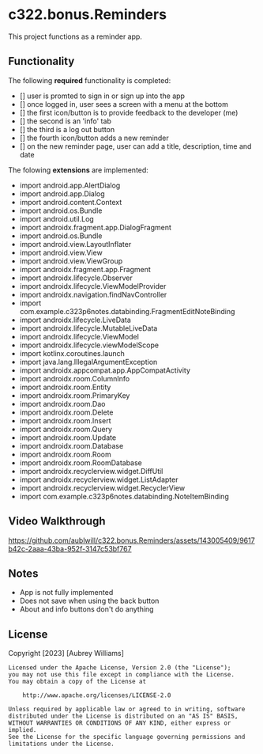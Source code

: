 # c322.bonus.Reminders
This project functions as a reminder app.

## Functionality 
The following **required** functionality is completed:
* [] user is promted to sign in or sign up into the app
* [] once logged in, user sees a screen with a menu at the bottom
* [] the first icon/button is to provide feedback to the developer (me)
* [] the second is an 'info' tab
* [] the third is a log out button
* [] the fourth icon/button adds a new reminder
* [] on the new reminder page, user can add a title, description, time and date

The folowing **extensions** are implemented:

* import android.app.AlertDialog
* import android.app.Dialog
* import android.content.Context
* import android.os.Bundle
* import android.util.Log
* import androidx.fragment.app.DialogFragment
* import android.os.Bundle
* import android.view.LayoutInflater
* import android.view.View
* import android.view.ViewGroup
* import androidx.fragment.app.Fragment
* import androidx.lifecycle.Observer
* import androidx.lifecycle.ViewModelProvider
* import androidx.navigation.findNavController
* import com.example.c323p6notes.databinding.FragmentEditNoteBinding
* import androidx.lifecycle.LiveData
* import androidx.lifecycle.MutableLiveData
* import androidx.lifecycle.ViewModel
* import androidx.lifecycle.viewModelScope
* import kotlinx.coroutines.launch
* import java.lang.IllegalArgumentException
* import androidx.appcompat.app.AppCompatActivity
* import androidx.room.ColumnInfo
* import androidx.room.Entity
* import androidx.room.PrimaryKey
* import androidx.room.Dao
* import androidx.room.Delete
* import androidx.room.Insert
* import androidx.room.Query
* import androidx.room.Update
* import androidx.room.Database
* import androidx.room.Room
* import androidx.room.RoomDatabase
* import androidx.recyclerview.widget.DiffUtil
* import androidx.recyclerview.widget.ListAdapter
* import androidx.recyclerview.widget.RecyclerView
* import com.example.c323p6notes.databinding.NoteItemBinding
  
## Video Walkthrough 






https://github.com/aublwill/c322.bonus.Reminders/assets/143005409/9617b42c-2aaa-43ba-952f-3147c53bf767








## Notes
* App is not fully implemented
*   Does not save when using the back button
*   About and info buttons don't do anything

## License
Copyright [2023] [Aubrey Williams]

    Licensed under the Apache License, Version 2.0 (the "License");
    you may not use this file except in compliance with the License.
    You may obtain a copy of the License at

        http://www.apache.org/licenses/LICENSE-2.0

    Unless required by applicable law or agreed to in writing, software
    distributed under the License is distributed on an "AS IS" BASIS,
    WITHOUT WARRANTIES OR CONDITIONS OF ANY KIND, either express or implied.
    See the License for the specific language governing permissions and
    limitations under the License.
